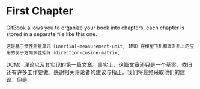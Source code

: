 # First Chapter

GitBook allows you to organize your book into chapters, each chapter is stored in a separate file like this one.

	这是基于惯性测量单元（inertial-measurement-unit, IMU）在模型飞机和直升机上的应用的关于方向余弦矩阵（direction-cosine-matrix, 
DCM）理论以及其实现的第一篇文章。事实上，这篇文章还只是一个草案，依旧还有许多工作要做。感谢相关评论者的建议与指正。我们将最终采取他们的建
议，但是


